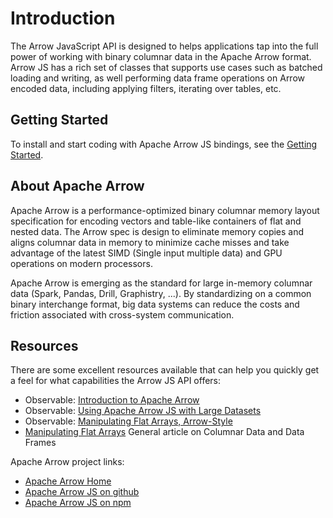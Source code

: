 # Introduction

The Arrow JavaScript API is designed to helps applications tap into the full power of working with binary columnar data in the Apache Arrow format. Arrow JS has a rich set of classes that supports use cases such as batched loading and writing, as well performing data frame operations on Arrow encoded data, including applying filters, iterating over tables, etc.

## Getting Started

To install and start coding with Apache Arrow JS bindings, see the [Getting Started](docs/get-started).


## About Apache Arrow

Apache Arrow is a performance-optimized binary columnar memory layout specification for encoding vectors and table-like containers of flat and nested data. The Arrow spec is design to eliminate memory copies and aligns columnar data in memory to minimize cache misses and take advantage of the latest SIMD (Single input multiple data) and GPU operations on modern processors.

Apache Arrow is emerging as the standard for large in-memory columnar data (Spark, Pandas, Drill, Graphistry, ...). By standardizing on a common binary interchange format, big data systems can reduce the costs and friction associated with cross-system communication.


## Resources

There are some excellent resources available that can help you quickly get a feel for what capabilities the Arrow JS API offers:

* Observable: [Introduction to Apache Arrow](https://observablehq.com/@theneuralbit/introduction-to-apache-arrow)
* Observable: [Using Apache Arrow JS with Large Datasets](https://observablehq.com/@randomfractals/apache-arrow)
* Observable: [Manipulating Flat Arrays, Arrow-Style](https://observablehq.com/@lmeyerov/manipulating-flat-arrays-arrow-style)
* [Manipulating Flat Arrays](https://observablehq.com/@mbostock/manipulating-flat-arrays) General article on Columnar Data and Data Frames

Apache Arrow project links:

* [Apache Arrow Home](https://arrow.apache.org/)
* [Apache Arrow JS on github](https://github.com/apache/arrow/tree/master/js)
* [Apache Arrow JS on npm](https://www.npmjs.com/package/apache-arrow)

